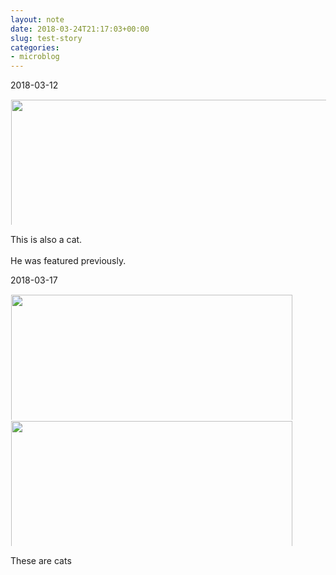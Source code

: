 ```yaml
---
layout: note
date: 2018-03-24T21:17:03+00:00
slug: test-story
categories:
- microblog
---
```

2018-03-12

<a href="https://gerwitz.github.io/assets/2018-03/24-211654-image_a47c.jpg"><img src="https://gerwitz.github.io/assets/2018-03/24-211654-image_a47c.jpg" width="450" height="600" style="display: inline-block; max-height: 200px; width: auto; padding: 1px;" class="sunlit_image" /></a>

This is also a cat.<br /><br />He was featured previously.

2018-03-17

<a href="https://gerwitz.github.io/assets/2018-03/24-211658-image_1e06.jpg"><img src="https://gerwitz.github.io/assets/2018-03/24-211658-image_1e06.jpg" width="600" height="450" style="display: inline-block; max-height: 200px; width: auto; padding: 1px;" class="sunlit_image" /></a><a href="https://gerwitz.github.io/assets/2018-03/24-211701-image_197b.jpg"><img src="https://gerwitz.github.io/assets/2018-03/24-211701-image_197b.jpg" width="600" height="450" style="display: inline-block; max-height: 200px; width: auto; padding: 1px;" class="sunlit_image" /></a>

These are cats



